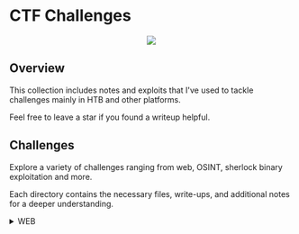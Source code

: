 # CTF Challenges 
<p align="center">

<img src="https://labs.hackthebox.com/storage/teams/42d02bd0c73cb27e4ffc7862910ea1f4_cover.png"> 
  
</p>

## Overview

This collection includes notes and exploits that I've used to tackle challenges mainly in HTB and other platforms.

Feel free to leave a star if you found a writeup helpful.

## Challenges

Explore a variety of challenges ranging from web, OSINT, sherlock binary exploitation and more. 

Each directory contains the necessary files, write-ups, and additional notes for a deeper understanding.

<details>
<br>
<summary> WEB </summary>
  

|No.|easy|medium|hard|
|:-:|:-------:|:-------:|:-------:|
|1. |[PDFy](/pdfy/writeup)|[]()|[]()|
|2. |

</details>

